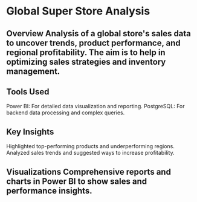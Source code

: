 # Global Super Store Analysis

## Overview Analysis of a global store's sales data to uncover trends, product performance, and regional profitability. The aim is to help in optimizing sales strategies and inventory management.

## Tools Used

Power BI: For detailed data visualization and reporting.
PostgreSQL: For backend data processing and complex queries.
## Key Insights

Highlighted top-performing products and underperforming regions.
Analyzed sales trends and suggested ways to increase profitability.
## Visualizations Comprehensive reports and charts in Power BI to show sales and performance insights.
